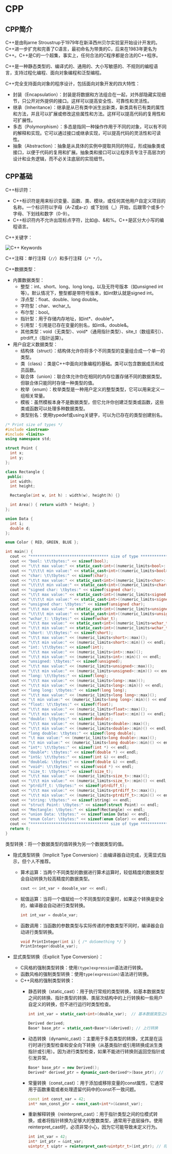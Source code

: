 # CPP

## CPP简介

C++是由Bjarne Stroustrup于1979年在新泽西州贝尔实验室开始设计开发的。C++进一步扩充和完善了C语言，最初命名为带类的C，后来在1983年更名为C++。C++是C的一个超集，事实上，任何合法的C程序都是合法的C++程序。

C++是一种静态类型的、编译式的、通用的、大小写敏感的、不规则的编程语言，支持过程化编程、面向对象编程和泛型编程。

C++完全支持面向对象的程序设计，包括面向对象开发的四大特性：

*   封装（Encapsulation）：封装是将数据和方法组合在一起，对外部隐藏实现细节，只公开对外提供的接口。这样可以提高安全性、可靠性和灵活性。
*   继承（Inheritance）：继承是从已有类中派生出新类，新类具有已有类的属性和方法，并且可以扩展或修改这些属性和方法。这样可以提高代码的复用性和可扩展性。
*   多态（Polymorphism）：多态是指同一种操作作用于不同的对象，可以有不同的解释和实现。它可以通过接口或继承实现，可以提高代码的灵活性和可读性。
*   抽象（Abstraction）：抽象是从具体的实例中提取共同的特征，形成抽象类或接口，以便于代码的复用和扩展。抽象类和接口可以让程序员专注于高层次的设计和业务逻辑，而不必关注底层的实现细节。

## CPP基础

C++标识符：

*   C++标识符是用来标识变量、函数、类、模块，或任何其他用户自定义项目的名称。一个标识符以字母（A-Z或a-z）或下划线（_）开始，后跟零个或多个字母、下划线和数字（0-9）。
*   C++标识符内不允许出现标点字符，比如@、&和%。C++是区分大小写的编程语言。

C++关键字：

![C++ Keywords](../resources/cpp_keywords.png)

C++注释：单行注释（`//`）和多行注释（`/* */`）。

C++数据类型：

*   内置数据类型：
    *   整型：int、short、long、long long，以及无符号版本（如unsigned int等）。默认情况下，整型都是带符号版本，如int默认就是signed int。
    *   浮点型：float、double、long double。
    *   字符型：char、wchar_t。
    *   布尔型：bool。
    *   指针型：用于存储内存地址，如int*、double*。
    *   引用型：引用是已存在变量的别名，如int&，double&。
    *   其他类型：void（无类型）、void*（通用指针类型）、site_t（数组索引）、ptrdiff_t（指针运算）。
*   用户自定义数据类型：
    *   结构体（struct）：结构体允许你将多个不同类型的变量组合成一个单一的类型。
    *   类（class）：类是C++中面向对象编程的基础。类可以包含数据成员和成员函数。
    *   联合体（union）：联合体允许你在相同的内存位置存储不同的数据类型。但联合体只能同时存储一种类型的值。
    *   枚举（enum）：枚举类型是一种用户定义的整型类型，它可以用来定义一组相关常量。
    *   模板：虽然模板本身不是数据类型，但它允许你创建泛型类或函数，这些类或函数可以处理多种数据类型。
    *   类型别名：使用typedef或using关键字，可以为已存在的类型创建别名。

```c++
/* Print size of types */
#include <iostream>
#include <limits>
using namespace std;

struct Point {
  int x;
  int y;
};

class Rectangle {
 public:
  int width;
  int height;

  Rectangle(int w, int h) : width(w), height(h) {}

  int Area() { return width * height; }
};

union Data {
  int i;
  double d;
};

enum Color { RED, GREEN, BLUE };

int main() {
  cout << "********************************** size of type **********************************" << endl;
  cout << "bool: \t\tbytes:" << sizeof(bool);
  cout << "\t\t max value:" << static_cast<int>((numeric_limits<bool>::max)());
  cout << "\t\t\t min value:" << static_cast<int>((numeric_limits<bool>::min)()) << endl;
  cout << "char: \t\tbytes:" << sizeof(char);
  cout << "\t\t max value:" << static_cast<int>((numeric_limits<char>::max)());
  cout << "\t\t\t min value:" << static_cast<int>((numeric_limits<char>::min)()) << endl;
  cout << "signed char: \tbytes:" << sizeof(signed char);
  cout << "\t\t max value:" << static_cast<int>((numeric_limits<signed char>::max)());
  cout << "\t\t\t min value:" << static_cast<int>((numeric_limits<signed char>::min)()) << endl;
  cout << "unsigned char: \tbytes:" << sizeof(unsigned char);
  cout << "\t\t max value:" << static_cast<int>((numeric_limits<unsigned char>::max)());
  cout << "\t\t\t min value:" << static_cast<int>((numeric_limits<unsigned char>::min)()) << endl;
  cout << "wchar_t: \tbytes:" << sizeof(wchar_t);
  cout << "\t\t max value:" << static_cast<int>((numeric_limits<wchar_t>::max)());
  cout << "\t\t min value:" << static_cast<int>((numeric_limits<wchar_t>::min)()) << endl;
  cout << "short: \t\tbytes:" << sizeof(short);
  cout << "\t\t max value:" << (numeric_limits<short>::max)();
  cout << "\t\t min value:" << (numeric_limits<short>::min)() << endl;
  cout << "int: \t\tbytes:" << sizeof(int);
  cout << "\t\t max value:" << (numeric_limits<int>::max)();
  cout << "\t\t min value:" << (numeric_limits<int>::min)() << endl;
  cout << "unsigned: \tbytes:" << sizeof(unsigned);
  cout << "\t\t max value:" << (numeric_limits<unsigned>::max)();
  cout << "\t\t min value:" << (numeric_limits<unsigned>::min)() << endl;
  cout << "long: \t\tbytes:" << sizeof(long);
  cout << "\t\t max value:" << (numeric_limits<long>::max)();
  cout << "\t\t min value:" << (numeric_limits<long>::min)() << endl;
  cout << "long long: \tbytes:" << sizeof(long long);
  cout << "\t\t max value:" << (numeric_limits<long long>::max)();
  cout << "\t min value:" << (numeric_limits<long long>::min)() << endl;
  cout << "float: \t\tbytes:" << sizeof(float);
  cout << "\t\t max value:" << (numeric_limits<float>::max)();
  cout << "\t\t min value:" << (numeric_limits<float>::min)() << endl;
  cout << "double: \tbytes:" << sizeof(double);
  cout << "\t\t max value:" << (numeric_limits<double>::max)();
  cout << "\t\t min value:" << (numeric_limits<double>::min)() << endl;
  cout << "long double: \tbytes:" << sizeof(long double);
  cout << "\t max value:" << (numeric_limits<long double>::max)();
  cout << "\t min value:" << (numeric_limits<long double>::min)() << endl;
  cout << "int*: \t\tbytes:" << sizeof(int *) << endl;
  cout << "double*: \tbytes:" << sizeof(double *) << endl;
  cout << "int&: \t\tbytes:" << sizeof(int &) << endl;
  cout << "double&: \tbytes:" << sizeof(double &) << endl;
  cout << "void*: \t\tbytes:" << sizeof(void *) << endl;
  cout << "size_t: \tbytes:" << sizeof(size_t);
  cout << "\t\t max value:" << (numeric_limits<size_t>::max)();
  cout << "\t\t min value:" << (numeric_limits<size_t>::min)() << endl;
  cout << "ptrdiff_t: \tbytes:" << sizeof(ptrdiff_t);
  cout << "\t\t max value:" << (numeric_limits<ptrdiff_t>::max)();
  cout << "\t\t min value:" << (numeric_limits<ptrdiff_t>::min)() << endl;
  cout << "string: \tbytes:" << sizeof(string) << endl;
  cout << "struct Point: \tbytes:" << sizeof(struct Point) << endl;
  cout << "Rectangle: \tbytes:" << sizeof(Rectangle) << endl;
  cout << "union Data: \tbytes:" << sizeof(union Data) << endl;
  cout << "enum Color: \tbytes:" << sizeof(enum Color) << endl;
  cout << "********************************** size of type **********************************" << endl;
  return 0;
}
```

类型转换：将一个数据类型的值转换为另一个数据类型的值。

*   隐式类型转换（Implicit Type Conversion）：由编译器自动完成，无需显式指示，但个人不推荐。
    *   算术运算：当两个不同类型的数据进行算术运算时，较低精度的数据类型会自动转换为较高精度的数据类型。

        ```c++
        cout << int_var + doouble_var << endl;
        ```

    *   赋值运算：当将一个值赋给一个不同类型的变量时，如果这个转换是安全的，编译器会自动进行类型转换。

        ```c++
        int int_var = double_var;
        ```

    *   函数调用：当函数的参数类型与实际传递的参数类型不同时，编译器会自动进行类型转换。

        ```c++
        void PrintInteger(int i) { /* doSomething */ }
        PrintInteger(double_var);
        ```

*   显式类型转换（Explicit Type Conversion）：
    *   C风格的强制类型转换：使用`(type)expression`语法进行转换。
    *   函数风格的强制类型转换：使用`type(expression)`语法进行转换。
    *   C++风格的强制类型转换：
        *   静态转换（static_cast）：用于执行常规的类型转换，如基本数据类型之间的转换、指针类型的转换、类层次结构中的上行转换和一些用户自定义的转换，但不进行运行时类型检查。

            ```c++
            int int_var = static_cast<int>(double_var);  // 基本数据类型之间的转换

            Derived derived;
            Base* base_ptr = static_cast<Base*>(&derived); // 上行转换
            ```

        *   动态转换（dynamic_cast）：主要用于多态类型的转换，尤其是在运行时进行类型检查和安全向下转换（从基类指针或引用转换成派生类指针或引用）。因为进行类型检查，如果不能进行转换则返回空指针或引发异常。

            ```c++
            Base* base_ptr = new Derived();
            Derived* derived_ptr = dynamic_cast<Derived*>(base_ptr); // 下行转换
            ```

        *   常量转换（const_cast）：用于添加或移除变量的const属性，它通常用于函数重载或者处理遗留代码中的const不一致问题。

            ```c++
            const int const_var = 42;
            int* non_const_ptr = const_cast<int*>(&const_var);
            ```

        *   重新解释转换（reinterpret_cast）：用于指针类型之间的位模式转换，或者将指针转换为足够大的整数类型，通常用于底层操作。使用reinterpret_cast时，必须非常小心，因为它可能导致未定义行为。

            ```c++
            int int_var = 42;
            int* int_ptr = &int_var;
            uintptr_t uiptr = reinterpret_cast<uintptr_t>(int_ptr); // 将指针转换为整数，以进行地址计算
            ```
